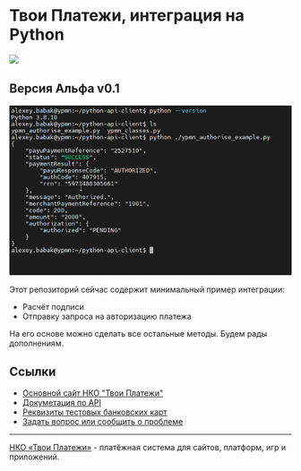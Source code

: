# Твои Платежи, интеграция на Python
![](https://repository-images.githubusercontent.com/638835276/ff494b04-d65b-4843-8759-e85c689a7e80)

## Версия Альфа v0.1
![](https://github.com/yourpayments/python-api-client/blob/main/ypmn-python-client.png)

Этот репозиторий сейчас содержит минимальный пример интеграции: 
- Расчёт подписи
- Отправку запроса на авторизацию платежа

На его основе можно сделать все остальные методы. Будем рады дополнениям.

## Ссылки
- [Основной сайт НКО "Твои Платежи"](https://YPMN.ru/)
- [Докуметация по API](https://ypmn.ru/ru/documentation/)
- [Реквизиты тестовых банковских карт](https://dev.payu.ru/ru/documents/rest-api/testing/#menu-2)
- [Задать вопрос или сообщить о проблеме](https://github.com/yourpayments/php-api-client/issues/new)

-------------
[НКО «Твои Платежи»](https://YPMN.ru/ "Платёжная система для сайтов, платформ и приложений") - платёжная система для сайтов, платформ, игр и приложений.
